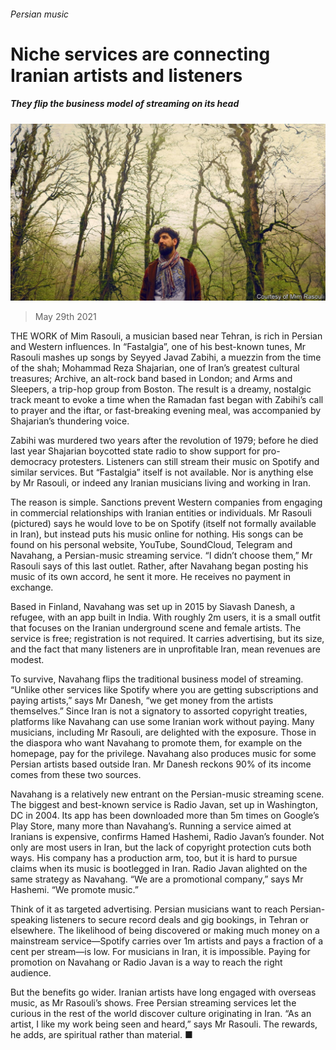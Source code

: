 ###### Persian music

# Niche services are connecting Iranian artists and listeners 

##### They flip the business model of streaming on its head 

![image](images/20210529_bkp504.jpg) 

> May 29th 2021 

THE WORK of Mim Rasouli, a musician based near Tehran, is rich in Persian and Western influences. In “Fastalgia”, one of his best-known tunes, Mr Rasouli mashes up songs by Seyyed Javad Zabihi, a muezzin from the time of the shah; Mohammad Reza Shajarian, one of Iran’s greatest cultural treasures; Archive, an alt-rock band based in London; and Arms and Sleepers, a trip-hop group from Boston. The result is a dreamy, nostalgic track meant to evoke a time when the Ramadan fast began with Zabihi’s call to prayer and the iftar, or fast-breaking evening meal, was accompanied by Shajarian’s thundering voice.

Zabihi was murdered two years after the revolution of 1979; before he died last year Shajarian boycotted state radio to show support for pro-democracy protesters. Listeners can still stream their music on Spotify and similar services. But “Fastalgia” itself is not available. Nor is anything else by Mr Rasouli, or indeed any Iranian musicians living and working in Iran.


The reason is simple. Sanctions prevent Western companies from engaging in commercial relationships with Iranian entities or individuals. Mr Rasouli (pictured) says he would love to be on Spotify (itself not formally available in Iran), but instead puts his music online for nothing. His songs can be found on his personal website, YouTube, SoundCloud, Telegram and Navahang, a Persian-music streaming service. “I didn’t choose them,” Mr Rasouli says of this last outlet. Rather, after Navahang began posting his music of its own accord, he sent it more. He receives no payment in exchange.

Based in Finland, Navahang was set up in 2015 by Siavash Danesh, a refugee, with an app built in India. With roughly 2m users, it is a small outfit that focuses on the Iranian underground scene and female artists. The service is free; registration is not required. It carries advertising, but its size, and the fact that many listeners are in unprofitable Iran, mean revenues are modest.

To survive, Navahang flips the traditional business model of streaming. “Unlike other services like Spotify where you are getting subscriptions and paying artists,” says Mr Danesh, “we get money from the artists themselves.” Since Iran is not a signatory to assorted copyright treaties, platforms like Navahang can use some Iranian work without paying. Many musicians, including Mr Rasouli, are delighted with the exposure. Those in the diaspora who want Navahang to promote them, for example on the homepage, pay for the privilege. Navahang also produces music for some Persian artists based outside Iran. Mr Danesh reckons 90% of its income comes from these two sources.

Navahang is a relatively new entrant on the Persian-music streaming scene. The biggest and best-known service is Radio Javan, set up in Washington, DC in 2004. Its app has been downloaded more than 5m times on Google’s Play Store, many more than Navahang’s. Running a service aimed at Iranians is expensive, confirms Hamed Hashemi, Radio Javan’s founder. Not only are most users in Iran, but the lack of copyright protection cuts both ways. His company has a production arm, too, but it is hard to pursue claims when its music is bootlegged in Iran. Radio Javan alighted on the same strategy as Navahang. “We are a promotional company,” says Mr Hashemi. “We promote music.”

Think of it as targeted advertising. Persian musicians want to reach Persian-speaking listeners to secure record deals and gig bookings, in Tehran or elsewhere. The likelihood of being discovered or making much money on a mainstream service—Spotify carries over 1m artists and pays a fraction of a cent per stream—is low. For musicians in Iran, it is impossible. Paying for promotion on Navahang or Radio Javan is a way to reach the right audience.

But the benefits go wider. Iranian artists have long engaged with overseas music, as Mr Rasouli’s shows. Free Persian streaming services let the curious in the rest of the world discover culture originating in Iran. “As an artist, I like my work being seen and heard,” says Mr Rasouli. The rewards, he adds, are spiritual rather than material. ■

